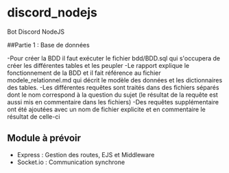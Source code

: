 # discord_nodejs
Bot Discord NodeJS

##Partie 1 : Base de données

-Pour créer la BDD il faut exécuter le fichier bdd/BDD.sql qui s'occupera de créer les différentes tables et les peupler
-Le rapport explique le fonctionnement de la BDD et il fait référence au fichier modele_relationnel.md qui décrit le modèle des données et les dictionnaires des tables.
-Les différentes requêtes sont traités dans des fichiers séparés dont le nom correspond à la question du sujet (le résultat de la requête est aussi mis en commentaire dans les fichiers)
-Des requêtes supplémentaire ont été ajoutées avec un nom de fichier explicite et en commentaire le résultat de celle-ci

## Module à prévoir
* Express : Gestion des routes, EJS et Middleware
* Socket.io : Communication synchrone
